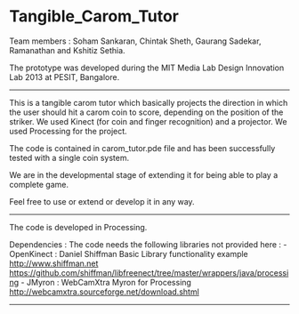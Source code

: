 Tangible_Carom_Tutor
====================

Team members : Soham Sankaran, Chintak Sheth, Gaurang Sadekar, Ramanathan and Kshitiz Sethia.

The prototype was developed during the MIT Media Lab Design Innovation Lab  2013 at PESIT, Bangalore. 
				       
------------------------------------------

This is a tangible carom tutor which basically projects the direction in which the user should hit a carom coin to score, depending on the position of the striker. We used Kinect (for coin and finger recognition) and a projector. We used Processing for the project.

The code is contained in carom_tutor.pde file and has been successfully tested with a single coin system. 

We are in the developmental stage of extending it for being able to play a complete game. 

Feel free to use or extend or develop it in any way.

-------------------------------------------

The code is developed in Processing.

Dependencies : The code needs the following libraries not provided here :
	- 	OpenKinect :
				Daniel Shiffman
				Basic Library functionality example
				http://www.shiffman.net
				https://github.com/shiffman/libfreenect/tree/master/wrappers/java/processing
	- 	JMyron : 
				WebCamXtra
				Myron for Processing
				http://webcamxtra.sourceforge.net/download.shtml
				
-------------------------------------------
	
